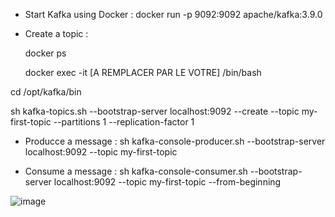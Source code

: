 - Start Kafka using Docker :
  docker run -p 9092:9092 apache/kafka:3.9.0

- Create a topic :
  
  docker ps
  
  docker exec -it [A REMPLACER PAR LE VOTRE] /bin/bash
  
cd /opt/kafka/bin

sh kafka-topics.sh --bootstrap-server localhost:9092 --create --topic my-first-topic --partitions 1 --replication-factor 1

- Producce a message :
  sh kafka-console-producer.sh --bootstrap-server localhost:9092 --topic my-first-topic

- Consume a message :
sh kafka-console-consumer.sh --bootstrap-server localhost:9092 --topic my-first-topic --from-beginning


![image](https://github.com/user-attachments/assets/46295004-7984-459f-8b60-57866b29bdeb)
